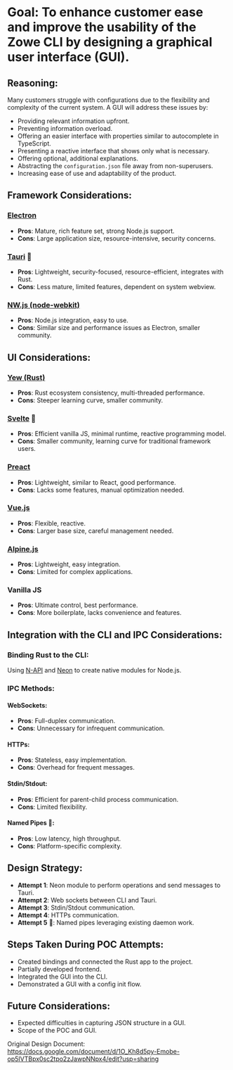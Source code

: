 # Goal: To enhance customer ease and improve the usability of the Zowe CLI by designing a graphical user interface (GUI).

## Reasoning:
Many customers struggle with configurations due to the flexibility and complexity of the current system. A GUI will address these issues by:

- Providing relevant information upfront.
- Preventing information overload.
- Offering an easier interface with properties similar to autocomplete in TypeScript.
- Presenting a reactive interface that shows only what is necessary.
- Offering optional, additional explanations.
- Abstracting the `configuration.json` file away from non-superusers.
- Increasing ease of use and adaptability of the product.

## Framework Considerations:
### [Electron](https://www.electronjs.org/)
- **Pros**: Mature, rich feature set, strong Node.js support.
- **Cons**: Large application size, resource-intensive, security concerns.

### [Tauri](https://tauri.app/) 🥇
- **Pros**: Lightweight, security-focused, resource-efficient, integrates with Rust.
- **Cons**: Less mature, limited features, dependent on system webview.

### [NW.js (node-webkit)](https://nwjs.io/)
- **Pros**: Node.js integration, easy to use.
- **Cons**: Similar size and performance issues as Electron, smaller community.

## UI Considerations:
### [Yew (Rust)](https://yew.rs/)
- **Pros**: Rust ecosystem consistency, multi-threaded performance.
- **Cons**: Steeper learning curve, smaller community.

### [Svelte](https://svelte.dev/) 🥇
- **Pros**: Efficient vanilla JS, minimal runtime, reactive programming model.
- **Cons**: Smaller community, learning curve for traditional framework users.

### [Preact](https://preactjs.com/)
- **Pros**: Lightweight, similar to React, good performance.
- **Cons**: Lacks some features, manual optimization needed.

### [Vue.js](https://vuejs.org/)
- **Pros**: Flexible, reactive.
- **Cons**: Larger base size, careful management needed.

### [Alpine.js](https://alpinejs.dev/)
- **Pros**: Lightweight, easy integration.
- **Cons**: Limited for complex applications.

### Vanilla JS
- **Pros**: Ultimate control, best performance.
- **Cons**: More boilerplate, lacks convenience and features.

## Integration with the CLI and IPC Considerations:
### Binding Rust to the CLI:
Using [N-API](https://nodejs.org/api/n-api.html) and [Neon](https://neon-bindings.com/) to create native modules for Node.js.

### IPC Methods:
#### WebSockets:
- **Pros**: Full-duplex communication.
- **Cons**: Unnecessary for infrequent communication.

#### HTTPs:
- **Pros**: Stateless, easy implementation.
- **Cons**: Overhead for frequent messages.

#### Stdin/Stdout:
- **Pros**: Efficient for parent-child process communication.
- **Cons**: Limited flexibility.

#### Named Pipes 🥇:
- **Pros**: Low latency, high throughput.
- **Cons**: Platform-specific complexity.

## Design Strategy:
- **Attempt 1**: Neon module to perform operations and send messages to Tauri.
- **Attempt 2**: Web sockets between CLI and Tauri.
- **Attempt 3**: Stdin/Stdout communication.
- **Attempt 4**: HTTPs communication.
- **Attempt 5** 🥇: Named pipes leveraging existing daemon work.

## Steps Taken During POC Attempts:
- Created bindings and connected the Rust app to the project.
- Partially developed frontend.
- Integrated the GUI into the CLI.
- Demonstrated a GUI with a config init flow.

## Future Considerations:
- Expected difficulties in capturing JSON structure in a GUI.
- Scope of the POC and GUI.


Original Design Document: https://docs.google.com/document/d/1O_Kh8d5py-Emobe-op5IVTBpx0sc2tpo2zJawpNNpx4/edit?usp=sharing 
